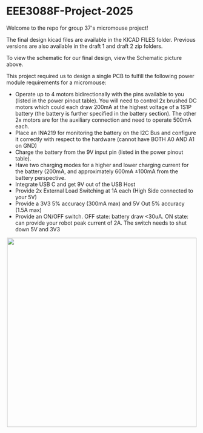 # EEE3088F-Project-2025
Welcome to the repo for group 37's micromouse project!

The final design kicad files are available in the KICAD FILES folder.
Previous versions are also available in the draft 1 and draft 2 zip folders.

To view the schematic for our final design, view the Schematic picture above.

This project required us to design a single PCB to fulfill the following power module requirements for a micromouse:

* Operate up to 4 motors bidirectionally with the pins available to you (listed in the power pinout
table). You will need to control 2x brushed DC motors which could each draw 200mA at the
highest voltage of a 1S1P battery (the battery is further specified in the battery section).
The other 2x motors are for the auxiliary connection and need to operate 500mA each.
* Place an INA219 for monitoring the battery on the I2C Bus and configure it correctly with
respect to the hardware (cannot have BOTH A0 AND A1 on GND)
* Charge the battery from the 9V input pin (listed in the power pinout table).
* Have two charging modes for a higher and lower charging current for the battery (200mA, and
approximately 600mA ±100mA from the battery perspective.
* Integrate USB C and get 9V out of the USB Host
* Provide 2x External Load Switching at 1A each (High Side connected to your 5V)
* Provide a 3V3 5% accuracy (300mA max) and 5V Out 5% accuracy (1.5A max)
* Provide an ON/OFF switch. OFF state: battery draw <30uA. ON state: can provide your robot
peak current of 2A. The switch needs to shut down 5V and 3V3
<p align="center">
  <img src="https://github.com/user-attachments/assets/f5e079a2-980d-4940-beda-e9e7ffc1cc1f" height="500">
</p>
